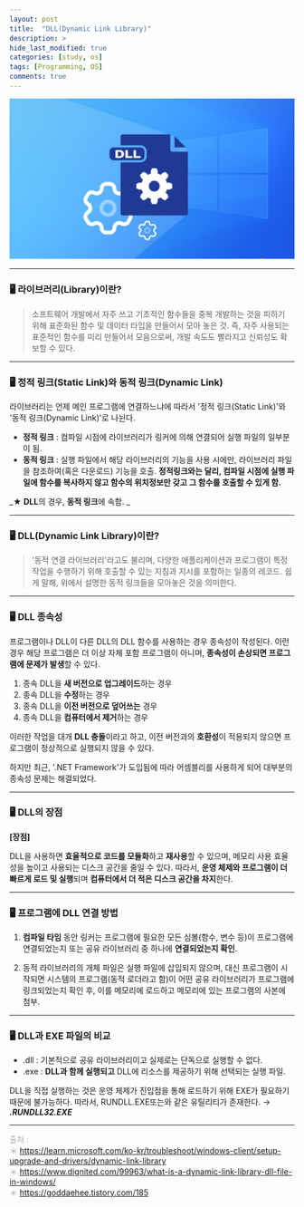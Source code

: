 ```yaml
---
layout: post
title:  "DLL(Dynamic Link Library)"
description: >
hide_last_modified: true
categories: [study, os]
tags: [Programming, OS]
comments: true
---
```


<p align="center">
  <img src="/assets/img/blog/os/dll_img.png">
</p>

----

### 🖥️ 라이브러리(Library)이란?
>소프트웨어 개발에서 자주 쓰고 기초적인 함수들을 중복 개발하는 것을 피하기 위해 표준화된 함수 및 데이터 타입을 만들어서 모아 놓은 것.
즉, 자주 사용되는 표준적인 함수를 미리 만들어서 모음으로써, 개발 속도도 빨라지고 신뢰성도 확보할 수 있다. 


-----

### 🖥️ 정적 링크(Static Link)와 동적 링크(Dynamic Link)

라이브러리는 언제 메인 프로그램에 연결하느냐에 따라서 '정적 링크(Static Link)'와 '동적 링크(Dynamic Link)'로 나뉜다.

- **정적 링크** : 컴파일 시점에 라이브러리가 링커에 의해 연결되어 실행 파일의 일부분이 됨.
- **동적 링크** : 실행 파일에서 해당 라이브러리의 기능을 사용 시에만, 라이브러리 파일을 참조하여(혹은 다운로드) 기능을 호출.
**정적링크와는 달리, 컴파일 시점에 실행 파일에 함수를 복사하지 않고 함수의 위치정보만 갖고 그 함수를 호출할 수 있게 함.**

_★ **DLL**의 경우, **동적 링크**에 속함. _

-----

### 🖥️ DLL(Dynamic Link Library)이란?
> '동적 연결 라이브러리'라고도 불리며, 다양한 애플리케이션과 프로그램이 특정 작업을 수행하기 위해 호출할 수 있는 지침과 지시를 포함하는 일종의 레코드.
쉽게 말해, 위에서 설명한 동적 링크들을 모아놓은 것을 의미한다.

-----
### 🖥️ DLL 종속성 
프로그램이나 DLL이 다른 DLL의 DLL 함수를 사용하는 경우 종속성이 작성된다.
이런 경우 해당 프로그램은 더 이상 자체 포함 프로그램이 아니며, **종속성이 손상되면 프로그램에 문제가 발생**할 수 있다.

>
1. 종속 DLL을 **새 버전으로 업그레이드**하는 경우
2. 종속 DLL을 **수정**하는 경우
3. 종속 DLL을 **이전 버전으로 덮어쓰는** 경우
4. 종속 DLL을 **컴퓨터에서 제거**하는 경우

이러한 작업을 대개 **DLL 충돌**이라고 하고, 이전 버전과의 **호환성**이 적용되지 않으면 프로그램이 정상적으로 실행되지 않을 수 있다.

하지만 최근, '.NET Framework'가 도입됨에 따라 어셈블리를 사용하게 되어 대부분의 종속성 문제는 해결되었다.

-----
### 🖥️ DLL의 장점

**[장점]**

DLL을 사용하면 **효율적으로 코드를 모듈화**하고 **재사용**할 수 있으며, 메모리 사용 효율성을 높이고 사용되는 디스크 공간을 줄일 수 있다. 
따라서, **운영 체제와 프로그램이 더 빠르게 로드 및 실행**되며 **컴퓨터에서 더 적은 디스크 공간을 차지**한다.

-----
### 🖥️ 프로그램에 DLL 연결 방법

1. **컴파일 타임** 동안 링커는 프로그램에 필요한 모든 심볼(함수, 변수 등)이 프로그램에 연결되었는지 또는 공유 라이브러리 중 하나에 **연결되었는지 확인**.

2. 동적 라이브러리의 개체 파일은 실행 파일에 삽입되지 않으며, 대신 프로그램이 시작되면 시스템의 프로그램(동적 로더라고 함)이 어떤 공유 라이브러리가 프로그램에 링크되었는지 확인 후, 이를 메모리에 로드하고 메모리에 있는 프로그램의 사본에 첨부.

-----
### 🖥️ DLL과 EXE 파일의 비교
- .dll : 기본적으로 공유 라이브러리이고 실제로는 단독으로 실행할 수 없다. 
- .exe : **DLL과 함께 실행되고** DLL에 리소스를 제공하기 위해 선택되는 실행 파일.

DLL을 직접 실행하는 것은 운영 체제가 진입점을 통해 로드하기 위해 EXE가 필요하기 때문에 불가능하다. 
따라서, RUNDLL.EXE또는와 같은 유틸리티가 존재한다. → **_.RUNDLL32.EXE_**

-----

<span style="font-size:14px; color:darkgray;"> 출처 : <br>
＊ https://learn.microsoft.com/ko-kr/troubleshoot/windows-client/setup-upgrade-and-drivers/dynamic-link-library<br>
＊ https://www.dignited.com/99963/what-is-a-dynamic-link-library-dll-file-in-windows/ <br>
＊ https://goddaehee.tistory.com/185 <br>
</span>